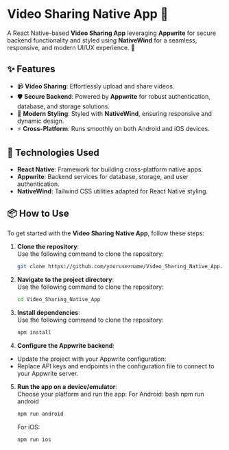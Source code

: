 # **Video Sharing Native App 🎥**  
A React Native-based **Video Sharing App** leveraging **Appwrite** for secure backend functionality and styled using **NativeWind** for a seamless, responsive, and modern UI/UX experience. 🚀  

## ✨ **Features**  
- 📹 **Video Sharing**: Effortlessly upload and share videos.  
- 🛡 **Secure Backend**: Powered by **Appwrite** for robust authentication, database, and storage solutions.  
- 🌈 **Modern Styling**: Styled with **NativeWind**, ensuring responsive and dynamic design.  
- ⚡ **Cross-Platform**: Runs smoothly on both Android and iOS devices.  

## 🚀 **Technologies Used**  
- **React Native**: Framework for building cross-platform native apps.  
- **Appwrite**: Backend services for database, storage, and user authentication.  
- **NativeWind**: Tailwind CSS utilities adapted for React Native styling.  

## 📦 **How to Use**  
To get started with the **Video Sharing Native App**, follow these steps:

1. **Clone the repository**:  
   Use the following command to clone the repository:  
   ```bash  
   git clone https://github.com/yourusername/Video_Sharing_Native_App.git
2. **Navigate to the project directory**:  
   Use the following command to clone the repository:  
   ```bash  
   cd Video_Sharing_Native_App
3. **Install dependencies**:  
   Use the following command to clone the repository:  
   ```bash  
   npm install
4. **Configure the Appwrite backend**:  
  - Update the project with your Appwrite configuration:
  - Replace API keys and endpoints in the configuration file to connect to your Appwrite server.
    
5. **Run the app on a device/emulator**:  
   Choose your platform and run the app:
   For Android:
   bash
   npm run android 
   ```bash  
   npm run android
   ```
   For iOS:
   ```bash
   npm run ios  
